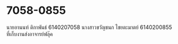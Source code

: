 # 7058-0855
นายอานนท์ ติกาพันธ์ 6140207058
นางสาวขวัญชนก ไชยตะมาตย์ 6140200855  
ที่เก็บงานส่งอาจารย์ฟลุ๊ค
